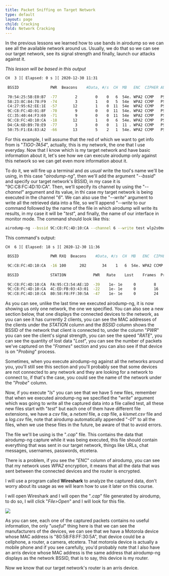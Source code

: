 ```yaml
---
title: Packet Sniffing on Target Network
type: default
layout: page
child: Cracking
fold: Network Cracking
---
```


In the previous lessons we learned how to use bands in airodump so we can see
all the available network around us. Usually, we do that so we can see our
target network, see its signal strength and finally, launch our attacks against
it.

_This lesson will be based in this output_

```bash
CH  3 ][ Elapsed: 0 s ][ 2020-12-30 11:31                                         
                                                                                                  
 BSSID              PWR  Beacons    #Data, #/s  CH  MB   ENC  CIPHER AUTH ESSID
                                                                                                  
 70:54:25:5B:E0:B7  -77        2        0    0   6  54e. WPA2 CCMP   PSK  ARBOLEDA                
 58:23:8C:84:78:F9  -74        3        1    0   5  54e  WPA2 CCMP   PSK  UNE_19D2                
 C4:27:95:62:EE:1E  -57       12        1    0  11  54e  WPA2 CCMP   PSK  HOME-EE1E               
 9C:C8:FC:4D:01:8F  -70        9        0    0  11  54e. WPA2 CCMP   PSK  FamiliaH                 
 CC:35:40:44:F3:69  -71        9        0    0  11  54e  WPA2 CCMP   PSK  Ismael y emi            
 9C:C8:FC:4D:10:CA  -18       12        1    0   6  54e. WPA2 CCMP   PSK  TIGO-7A54                
 D4:CA:6D:B9:78:E9  -77        3        0    0   1  11 . WPA2 CCMP   PSK  Verito                   
 50:75:F1:EA:83:A2  -66       13        5    2   1  54e. WPA2 CCMP   PSK  PEDROJUAN                
```

For this example, I will assume that the red of which we want to get info from
is "_TIGO-7A54_", actually, this is my network, the one that I use everyday. Now
that I know which is my target network and have basic information about it,
let's see how we can execute airodump only against this network so we can get
even more information about it.

To do it, we will fire up a terminal and _as usual_ write the tool's name we'll
be using, in this case "_airodump-ng_", then we'll add the argument "_--bssid_"
and specify our target network's BSSID, in my case it is "9C:C8:FC:4D:10:CA".
Then, we'll specify its channel by using the "_--channel_" argument and its
value, in thi case my target network is being executed in the channel "_6_". We
can also use the "_--write_" argument to write all the retrieved data into a
file, so we'll append "_--write_ to our command followed by the name of the file
in which airodump will write its results, in my case it will be "_test_", and
finally, the name of our interface in monitor mode. The command should look like
this:

```bash
airodump-ng --bssid 9C:C8:FC:4D:10:CA --channel 6 --write test wlp2s0mon
```

This command's output:

```bash
CH  6 ][ Elapsed: 18 s ][ 2020-12-30 11:36                                         
                                                                                                  
 BSSID              PWR RXQ  Beacons    #Data, #/s  CH  MB   ENC  CIPHER AUTH ESSID
                                                                                                  
 9C:C8:FC:4D:10:CA  -16 100      202       34    1   6  54e. WPA2 CCMP   PSK  TIGO-7A54           
                                                                                                  
 BSSID              STATION            PWR   Rate    Lost    Frames  Probe                        
                                                                                                  
 9C:C8:FC:4D:10:CA  FA:95:C3:54:AE:1D  -39    1e- 1e     0        8
 9C:C8:FC:4D:10:CA  4C:ED:FB:03:43:01  -22    1e- 1e     0        16
 9C:C8:FC:4D:10:CA  80:58:F8:FF:30:5A  -47    1e- 1e     0        24
```

As you can see, unlike the last time we executed airodump-ng, it is now showing
us only one network, the one we specified. You can also see a new section below,
that one displays the connected devices to the network, as you can see it has
currently 2 clients, you can see the MAC addresses of the clients under the
_STATION_ column and the _BSSID_ column shows the BSSID of the network that
client is connected to, under the column "_PWR_" you can see the client's signal
strength, you can see the speed "_RATE_", you can see the quantity of lost data
"_Lost_", you can see the number of packets we've captured on the "_Frames_"
section and you can also see if that device is on "_Probing_" process.

Sometimes, when you execute airodump-ng against all the networks around you,
you'll still see this section and you'll probably see that some devices are not
connected to any network and they are looking for a network to connect to, if
that's the case, you could see the name of the network under the "_Probe_"
column.

Now, if you execute "_ls_" you can see that we have 5 new files, remember that
when we executed airodump-ng we specified the "_write_" argument which was going
to write all the captured data into a file called test, all these new files
start with "_test_" but each one of them have different file extensions, we have
a _csv_ file, a _netxml_ file, a _cap_ file, a _kismet.csv_ file and a _log.csv_
file, note that airodump automatically appended "_-01_" to all the files, when
we use these files in the future, be aware of that to avoid errors.

The file we'll be using is the "_.cap_" file. This contains the data that
airodump-ng capture while it was being executed, this file should contain
everything that was sent in our target network, things like URLs, chat messages,
usernames, passwords, etcetera.

There is a problem, if you see the "_ENC_" column of airodump, you can see that
my network uses _WPA2_ encryption, it means that all the data that was sent
between the connected devices and the router is encrypted.

I will use a program called **Wireshark** to analyze the captured data, don't
worry about its usage as we will learn how to use it later on this course.

I will open Wireshark and I will open the "_.cap_" file generated by airodump,
to do so, I will click "_File>Open_" and I will look for this file.

![](/img/cracking/wireshark_01.png)

As you can see, each one of the captured packets contains no useful information,
the only "_useful_" thing here is that we can see the manufacturers of the
devices, we can see that we have a Motorola device whose MAC address is
"80:58:F8:FF:30:5A", that device could be a cellphone, a router, a camera,
etcetera. That motorola device is actually a mobile phone and if you see
carefully, you'd probably note that I also have an arris device whose MAC
address is the same address that airodump-ng displays as the network BSSID, that
is to say, this device is my router.

Now we know that our target network's router is an arris device.
